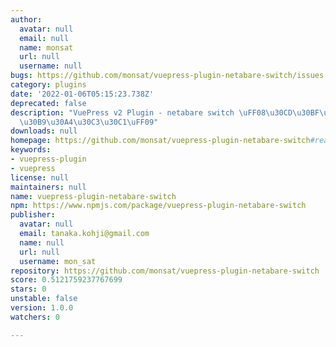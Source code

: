 ```yaml
---
author:
  avatar: null
  email: null
  name: monsat
  url: null
  username: null
bugs: https://github.com/monsat/vuepress-plugin-netabare-switch/issues
category: plugins
date: '2022-01-06T05:15:23.738Z'
deprecated: false
description: "VuePress v2 Plugin - netabare switch \uFF08\u30CD\u30BF\u30D0\u30EC\u30FB\
  \u30B9\u30A4\u30C3\u30C1\uFF09"
downloads: null
homepage: https://github.com/monsat/vuepress-plugin-netabare-switch#readme
keywords:
- vuepress-plugin
- vuepress
license: null
maintainers: null
name: vuepress-plugin-netabare-switch
npm: https://www.npmjs.com/package/vuepress-plugin-netabare-switch
publisher:
  avatar: null
  email: tanaka.kohji@gmail.com
  name: null
  url: null
  username: mon_sat
repository: https://github.com/monsat/vuepress-plugin-netabare-switch
score: 0.5121759237767699
stars: 0
unstable: false
version: 1.0.0
watchers: 0

---
```


